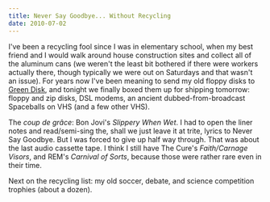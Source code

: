 ```yaml
---
title: Never Say Goodbye... Without Recycling
date: 2010-07-02
---
```


I've been a recycling fool since I was in elementary school, when my best friend
and I would walk around house construction sites and collect all of the aluminum
cans (we weren't the least bit bothered if there were workers actually there,
though typically we were out on Saturdays and that wasn't an issue). For years
now I've been meaning to send my old floppy disks to [Green Disk](https://www.greendisk.com/), and tonight we finally boxed
them up for shipping tomorrow: floppy and zip disks, DSL modems, an ancient
dubbed-from-broadcast Spaceballs on VHS (and a few other VHS).

The _coup de gr&acirc;ce_: Bon Jovi's _Slippery When Wet_. I had to open the
liner notes and read/semi-sing  the, shall we just leave it at trite, lyrics to
Never Say Goodbye. But I was forced to give up half way through. That was about
the last audio cassette tape. I think I still have The Cure's _Faith/Carnage
Visors_, and REM's _Carnival of Sorts_, because those were rather rare even in
their time.

Next on the recycling list: my old soccer, debate, and science competition
trophies (about a dozen).

<!-- truncate -->
